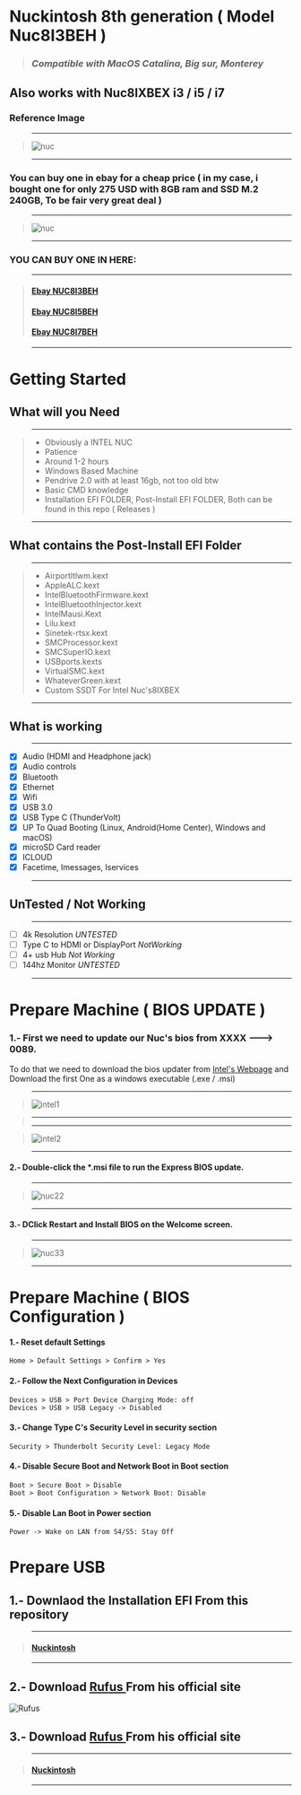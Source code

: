 # Nuckintosh 8th generation ( Model Nuc8I3BEH ) 
> ### *Compatible with MacOS Catalina, Big sur, Monterey*
## Also works with Nuc8IXBEX i3 / i5 / i7 
### Reference Image
>---

>![nuc](https://cdn.shopify.com/s/files/1/0353/1181/2653/products/boxnuc8i7beh4_469185b3-ba64-4fe4-bd1d-24402bd1706f_300x300.png?v=1593091237)

>---
### You can buy one in ebay for a cheap price ( in my case, i bought one for only 275 USD with 8GB ram and SSD M.2 240GB, To be fair very great deal )
>---

>![nuc](https://m.media-amazon.com/images/S/aplus-media/vc/42f0b0c5-4d41-4690-b2e9-12d114e8a589._CR0,0,970,300_PT0_SX970__.jpg)

>---
### YOU CAN BUY ONE IN HERE:

>---


>#### [Ebay NUC8I3BEH](https://www.ebay.com/sch/i.html?_from=R40&_nkw=nuc8i3beh&_sacat=0&RAM%2520Size=8%2520GB&LH_BIN=1&rt=nc&Storage%2520Type=SSD%2520%2528Solid%2520State%2520Drive%2529&_dcat=179)
>#### [Ebay NUC8I5BEH](https://www.ebay.com/sch/i.html?_from=R40&_trksid=p2334524.m570.l1313&_nkw=nuc8i5beh&_sacat=0&LH_TitleDesc=0&rt=nc&RAM%2520Size=8%2520GB&_odkw=nuc8i3beh&_osacat=0&LH_BIN=1&_dcat=179&Storage%2520Type=SSD%2520%2528Solid%2520State%2520Drive%2529)
>#### [Ebay NUC8I7BEH](https://www.ebay.com/sch/i.html?_from=R40&_trksid=p2334524.m570.l1313&_nkw=nuc8i7beh&_sacat=0&LH_TitleDesc=0&_odkw=nuc8i5beh&_osacat=0&LH_BIN=1)


>---




# Getting Started
##  What will you Need
  >---
  
  > - Obviously a INTEL NUC
  > - Patience
  > - Around 1-2 hours
  > - Windows Based Machine
  > - Pendrive 2.0 with at least 16gb, not too old btw
  > - Basic CMD knowledge
  > - Installation EFI FOLDER, Post-Install EFI FOLDER, Both can be found in this repo ( Releases )
  
  >---
  
 ##  What contains the Post-Install EFI Folder
  >---
  
  > - Airportltlwm.kext
  > - AppleALC.kext
  > - IntelBluetoothFirmware.kext
  > - IntelBluetoothInjector.kext
  > - IntelMausi.Kext
  > - Lilu.kext
  > - Sinetek-rtsx.kext
  > - SMCProcessor.kext
  > - SMCSuperIO.kext
  > - USBports.kexts
  > - VirtualSMC.kext
  > - WhateverGreen.kext
  > - Custom SSDT For Intel Nuc's8IXBEX


  >---
  
##  What is working 
  >---
  
  - [X] Audio (HDMI and Headphone jack)
  - [X] Audio controls
  - [X] Bluetooth
  - [X] Ethernet
  - [X] Wifi
  - [X] USB 3.0
  - [X] USB Type C (ThunderVolt)
  - [X] UP To Quad Booting (Linux, Android(Home Center), Windows and macOS)
  - [X] microSD Card reader
  - [X] ICLOUD
  - [X] Facetime, Imessages, Iservices

   >---
 ##  UnTested / Not Working  
  >---
  
  - [ ] 4k Resolution *UNTESTED*
  - [ ] Type C to HDMI or DisplayPort *NotWorking*
  - [ ] 4+ usb Hub *Not Working*
  - [ ] 144hz Monitor *UNTESTED*
  >---
 
##  

# Prepare Machine ( BIOS UPDATE )
### 1.- First we need to update our Nuc's bios from XXXX ---> 0089.
To do that we need to download the bios updater from [Intel's Webpage](https://www.intel.la/content/www/xl/es/products/sku/126150/intel-nuc-kit-nuc8i3beh/downloads.html) and Download the first One as a windows executable (.exe / .msi)
>---

>![intel1](https://i.ibb.co/K9MPybz/Screenshot-at-Sep-10-13-55-03.png)

>---
>---

>![intel2](https://i.ibb.co/BPVvK2R/Screenshot-at-Sep-10-16-39-48.png)

>---

#### 2.- Double-click the *.msi file to run the Express BIOS update.
>---

>![nuc22](https://www.intel.com/content/dam/support/us/en/images/mini-pcs/5636_image2.jpg)

>---
#### 3.- DClick Restart and Install BIOS on the Welcome screen.
>---

>![nuc33](https://www.intel.com/content/dam/support/us/en/images/mini-pcs/5636_image3.jpg)

>---

# Prepare Machine ( BIOS Configuration )

#### 1.- Reset default Settings
```
Home > Default Settings > Confirm > Yes
```
#### 2.- Follow the Next Configuration in Devices
```
Devices > USB > Port Device Charging Mode: off
Devices > USB > USB Legacy -> Disabled
```
#### 3.- Change Type C's Security Level in security section
```
Security > Thunderbolt Security Level: Legacy Mode
```
#### 4.- Disable Secure Boot and Network Boot in Boot section
```
Boot > Secure Boot > Disable
Boot > Boot Configuration > Network Boot: Disable
```
#### 5.- Disable Lan Boot in Power section
```
Power -> Wake on LAN from S4/S5: Stay Off
```
# Prepare USB

 ##  1.- Downlaod the Installation EFI From this repository 
  >---
  
  >#### [ Nuckintosh ](https://github.com/FennecChazDevlop/NUCKINTOSH/released)
  
  >---
 ##  2.- Download [ Rufus ](https://rufus.ie/en/) From his official site
 
  ![ Rufus ](https://i.ibb.co/QYJ254V/Screenshot-at-Sep-11-00-51-33.png)
 
 ##  3.- Download [ Rufus ](https://rufus.ie/en/) From his official site
  >---
  
  >#### [ Nuckintosh ](https://github.com/FennecChazDevlop/NUCKINTOSH/released)
  
  >---
 
